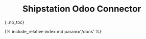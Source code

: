 <h1 align="center"> Shipstation Odoo Connector </h1>
{:.no_toc}

{% include_relative index.md param='/docs' %}
